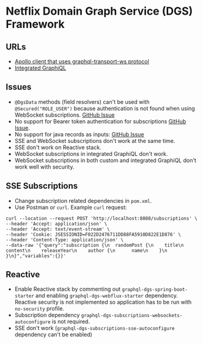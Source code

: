 # Netflix Domain Graph Service (DGS) Framework

## URLs

* [Apollo client that uses graphql-transport-ws protocol](http://localhost:8080/apollo/index.html)
* [Integrated GraphiQL](http://localhost:8080/graphiql)

## Issues

* `@DgsData` methods (field resolvers) can't be used with `@Secured("ROLE_USER")` because authentication is not found when using WebSocket subscriptions. [GitHub Issue](https://github.com/Netflix/dgs-framework/issues/458)
* No support for Bearer token authentication for subscriptions [GitHub Issue](https://github.com/Netflix/dgs-framework/issues/450).
* No support for java records as inputs: [GitHub Issue](https://github.com/Netflix/dgs-framework/issues/1138)
* SSE and WebSocket subscriptions don't work at the same time.
* SSE don't work on Reactive stack.
* WebSocket subscriptions in integrated GraphiQL don't work.
* WebSocket subscriptions in both custom and integrated GraphiQL don't work well with security.

## SSE Subscriptions

* Change subscription related dependencies in `pom.xml`.
* Use Postman or `curl`. Example `curl` request:

```
curl --location --request POST 'http://localhost:8080/subscriptions' \
--header 'Accept: application/json' \
--header 'Accept: text/event-stream' \
--header 'Cookie: JSESSIONID=F022D2476711DD88FA5910D822E1D876' \
--header 'Content-Type: application/json' \
--data-raw '{"query":"subscription {\n  randomPost {\n    title\n    content\n    releaseYear\n    author {\n      name\n    }\n  }\n}","variables":{}}'
```

## Reactive

* Enable Reactive stack by commenting out `graphql-dgs-spring-boot-starter` and enabling `graphql-dgs-webflux-starter` dependency. Reactive security is not implemented so application has to be run with `no-security` profile.
* Subscription dependency `graphql-dgs-subscriptions-websockets-autoconfigure` is not required.
* SSE don't work (`graphql-dgs-subscriptions-sse-autoconfigure` dependency can't be enabled)
